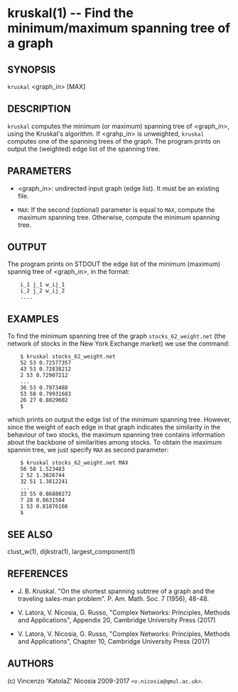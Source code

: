kruskal(1) -- Find the minimum/maximum spanning tree of a graph
======

## SYNOPSIS

`kruskal` <graph_in> [MAX]

## DESCRIPTION

`kruskal` computes the minimum (or maximum) spanning tree of
<graph_in>, using the Kruskal's algorithm. If <grahp_in> is
unweighted, `kruskal` computes one of the spanning trees of the
graph. The program prints on output the (weighted) edge list of the
spanning tree.

## PARAMETERS

* <graph_in>:
    undirected input graph (edge list). It must be an existing file.
    
* `MAX`:
    If the second (optional) parameter is equal to `MAX`, compute the
    maximum spanning tree. Otherwise, compute the minimum spanning tree.

## OUTPUT

The program prints on STDOUT the edge list of the minimum (maximum)
spannig tree of <graph_in>, in the format:

        i_1 j_1 w_ij_1
        i_2 j_2 w_ij_2
        ....


## EXAMPLES

To find the minimum spanning tree of the graph `stocks_62_weight.net`
(the network of stocks in the New York Exchange market) we use the
command:

        $ kruskal stocks_62_weight.net
        52 53 0.72577357
        43 53 0.72838212
        2 53 0.72907212
        ...
        36 53 0.7973488
        53 58 0.79931683
        26 27 0.8029602
        $
        
which prints on output the edge list of the minimum spanning tree.
However, since the weight of each edge in that graph indicates the
similarity in the behaviour of two stocks, the maximum spanning tree
contains information about the backbone of similarities among
stocks. To obtain the maximum spannin tree, we just specify `MAX` as
second parameter:

        $ kruskal stocks_62_weight.net MAX
        56 58 1.523483
        2 52 1.3826744
        32 51 1.3812241
        ...
        33 55 0.86880272
        7 28 0.8631584
        1 53 0.81876166
        $

## SEE ALSO

clust_w(1), dijkstra(1), largest_component(1)

## REFERENCES


* J\. B. Kruskal. "On the shortest spanning subtree of a graph and the
  traveling sales-man problem". P. Am. Math. Soc. 7 (1956),
  48-48.

* V\. Latora, V. Nicosia, G. Russo, "Complex Networks: Principles,
  Methods and Applications", Appendix 20, Cambridge University Press
  (2017)

* V\. Latora, V. Nicosia, G. Russo, "Complex Networks: Principles,
  Methods and Applications", Chapter 10, Cambridge University Press
  (2017)

## AUTHORS

(c) Vincenzo 'KatolaZ' Nicosia 2009-2017 `<v.nicosia@qmul.ac.uk>`.
